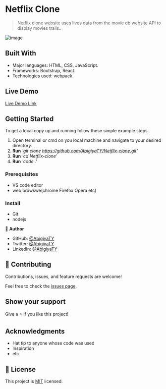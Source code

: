 # Netflix Clone

> Netflix clone website uses lives data from the movie db website API to display movies trails..

![image](https://user-images.githubusercontent.com/98043302/218338733-1c0c5f5f-2d40-411f-8348-d548d14d1118.png)


## Built With

- Major languages: HTML, CSS, JavaScript.
- Frameworks: Bootstrap, React.
- Technologies used: webpack.

## Live Demo 

[Live Demo Link](https://netflix-clone-by-abigiya.netlify.app/)


## Getting Started

To get a local copy up and running follow these simple example steps.
1. Open terminal or cmd on you local machine and navigate to your desired directory.
2. **Run**    *'git clone https://github.com/AbigiyaTY/Netflix-clone.git'*
3. **Run**   *'cd Netflix-clone'*
3. **Run**   *'code .'*


### Prerequisites
* VS code editor
* web browswe(chrome Firefox Opera etc)

### Install
* Git 
* nodejs 


👤 **Author**

* GitHub: [@AbigiyaTY](https://github.com/AbigiyaTY)
* Twitter: [@AbigiyaTY](https://twitter.com/AbigiyaTY)
* LinkedIn: [@AbigiyaTY](https://www.linkedin.com/in/abigiya-tadesse-6a0052234)


## 🤝 Contributing

Contributions, issues, and feature requests are welcome!

Feel free to check the [issues page](../../issues/).

## Show your support

Give a ⭐️ if you like this project!

## Acknowledgments

- Hat tip to anyone whose code was used
- Inspiration
- etc

## 📝 License

This project is [MIT](./MIT.md) licensed.
